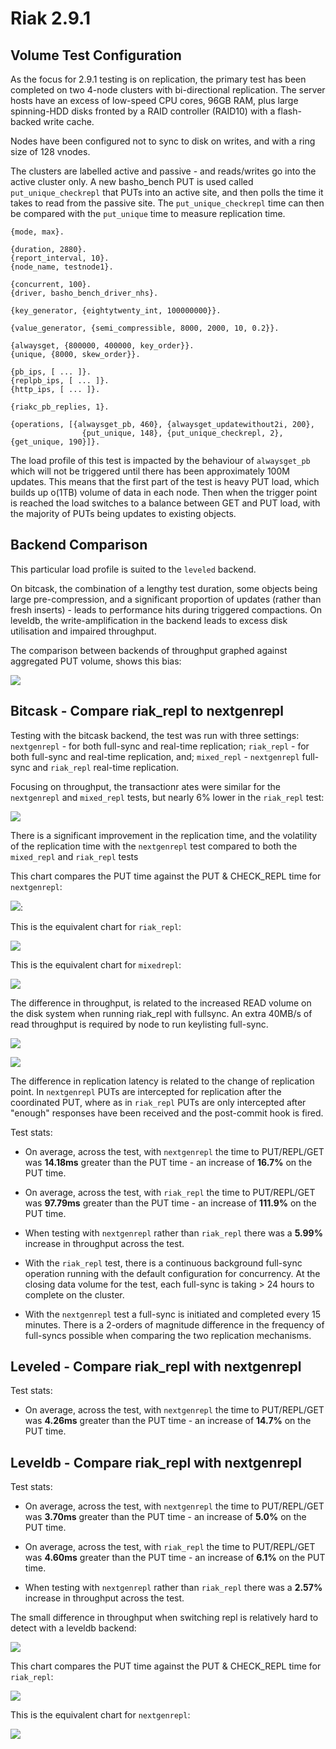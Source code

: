 # Riak 2.9.1

## Volume Test Configuration

As the focus for 2.9.1 testing is on replication, the primary test has been completed on two 4-node clusters with bi-directional replication.  The server hosts have an excess of low-speed CPU cores, 96GB RAM, plus large spinning-HDD disks fronted by a RAID controller (RAID10) with a flash-backed write cache.

Nodes have been configured not to sync to disk on writes, and with a ring size of 128 vnodes.

The clusters are labelled active and passive - and reads/writes go into the active cluster only.  A new basho_bench PUT is used called `put_unique_checkrepl` that PUTs into an active site, and then polls the time it takes to read from the passive site.  The `put_unique_checkrepl` time can then be compared with the `put_unique` time to measure replication time.

```
{mode, max}.

{duration, 2880}.
{report_interval, 10}.
{node_name, testnode1}.

{concurrent, 100}.
{driver, basho_bench_driver_nhs}.

{key_generator, {eightytwenty_int, 100000000}}.

{value_generator, {semi_compressible, 8000, 2000, 10, 0.2}}.

{alwaysget, {800000, 400000, key_order}}.
{unique, {8000, skew_order}}.

{pb_ips, [ ... ]}.
{replpb_ips, [ ... ]}.
{http_ips, [ ... ]}.

{riakc_pb_replies, 1}.

{operations, [{alwaysget_pb, 460}, {alwaysget_updatewithout2i, 200},
                {put_unique, 148}, {put_unique_checkrepl, 2}, {get_unique, 190}]}.
```

The load profile of this test is impacted by the behaviour of `alwaysget_pb` which will not be triggered until there has been approximately 100M updates.  This means that the first part of the test is heavy PUT load, which builds up o(1TB) volume of data in each node.  Then when the trigger point is reached the load switches to a balance between GET and PUT load, with the majority of PUTs being updates to existing objects.

## Backend Comparison

This particular load profile is suited to the `leveled` backend.  

On bitcask, the combination of a lengthy test duration, some objects being large pre-compression, and a significant proportion of updates (rather than fresh inserts) - leads to performance hits during triggered compactions.  On leveldb, the write-amplification in the backend leads to excess disk utilisation and impaired throughput.

The comparison between backends of throughput graphed against aggregated PUT volume, shows this bias:

![](img/ReplThroughputByBackend.png)


## Bitcask - Compare riak_repl to nextgenrepl

Testing with the bitcask backend, the test was run with three settings: `nextgenrepl` - for both full-sync and real-time replication; `riak_repl` - for both full-sync and real-time replication, and; `mixed_repl` - `nextgenrepl` full-sync and `riak_repl` real-time replication.

Focusing on throughput, the transactionr ates were similar for the `nextgenrepl` and `mixed_repl` tests, but nearly 6% lower in the `riak_repl` test:

![](img/ReplThroughputBitcask.png)

There is a significant improvement in the replication time, and the volatility of the replication time with the `nextgenrepl` test compared to both the `mixed_repl` and `riak_repl` tests

This chart compares the PUT time against the PUT & CHECK_REPL time for `nextgenrepl`:

![](img/ReplTimeNextGenReplBitcask.png):

This is the equivalent chart for `riak_repl`:

![](img/ReplTimeRiakReplBitcask.png)

This is the equivalent chart for `mixedrepl`:

![](img/ReplTimeMixedReplBitcask.png)

The difference in throughput, is related to the increased READ volume on the disk system when running riak_repl with fullsync.  An extra 40MB/s of read throughput is required by node to run keylisting full-sync.

![](img/DiskUtilisationNextGenReplBitcask.png)

![](img/DiskUtilisationRiakReplBitcask.png)

The difference in replication latency is related to the change of replication point.  In `nextgenrepl` PUTs are intercepted for replication after the coordinated PUT, where as in `riak_repl` PUTs are only intercepted after "enough" responses have been received and the post-commit hook is fired. 

Test stats:

- On average, across the test, with `nextgenrepl` the time to PUT/REPL/GET was **14.18ms** greater than the PUT time - an increase of **16.7%** on the PUT time.

- On average, across the test, with `riak_repl` the time to PUT/REPL/GET was **97.79ms** greater than the PUT time - an increase of **111.9%** on the PUT time.

- When testing with `nextgenrepl` rather than `riak_repl` there was a **5.99%** increase in throughput across the test.

- With the `riak_repl` test, there is a continuous background full-sync operation running with the default configuration for concurrency.  At the closing data volume for  the test, each full-sync is taking > 24 hours to complete on the cluster.

- With the `nextgenrepl` test a full-sync is initiated and completed every 15 minutes.  There is a 2-orders of magnitude difference in the frequency of full-syncs possible when comparing the two replication mechanisms.

## Leveled - Compare riak_repl with nextgenrepl

Test stats:

- On average, across the test, with `nextgenrepl` the time to PUT/REPL/GET was **4.26ms** greater than the PUT time - an increase of **14.7%** on the PUT time.  

## Leveldb - Compare riak_repl with nextgenrepl

Test stats:

- On average, across the test, with `nextgenrepl` the time to PUT/REPL/GET was **3.70ms** greater than the PUT time - an increase of **5.0%** on the PUT time.

- On average, across the test, with `riak_repl` the time to PUT/REPL/GET was **4.60ms** greater than the PUT time - an increase of **6.1%** on the PUT time.

- When testing with `nextgenrepl` rather than `riak_repl` there was a **2.57%** increase in throughput across the test.

The small difference in throughput when switching repl is relatively hard to detect with a leveldb backend:

![](img/ReplThroughputLeveldb.png)

This chart compares the PUT time against the PUT & CHECK_REPL time for `riak_repl`:

![](img/ReplTimeRiakReplLeveldb.png)

This is the equivalent chart for `nextgenrepl`:

![](img/ReplTimeNextGenReplLeveldb.png)
